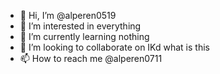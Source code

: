 - 👋 Hi, I’m @alperen0519
- 👀 I’m interested in everything
- 🌱 I’m currently learning nothing
- 💞️ I’m looking to collaborate on IKd what is this
- 📫 How to reach me @alperen0711

<!---
alperen0519/alperen0519 is a ✨ special ✨ repository because its `README.md` (this file) appears on your GitHub profile.
You can click the Preview link to take a look at your changes.
--->
